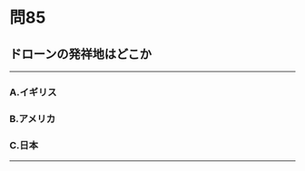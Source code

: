 # 問85
## ドローンの発祥地はどこか

---

### A.イギリス
### B.アメリカ
### C.日本

<p id=answer style="Display:none;"></p>

---
